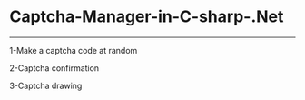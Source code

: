 # Captcha-Manager-in-C-sharp-.Net
---------------------------------
1-Make a captcha code at random 

2-Captcha confirmation 

3-Captcha drawing 


